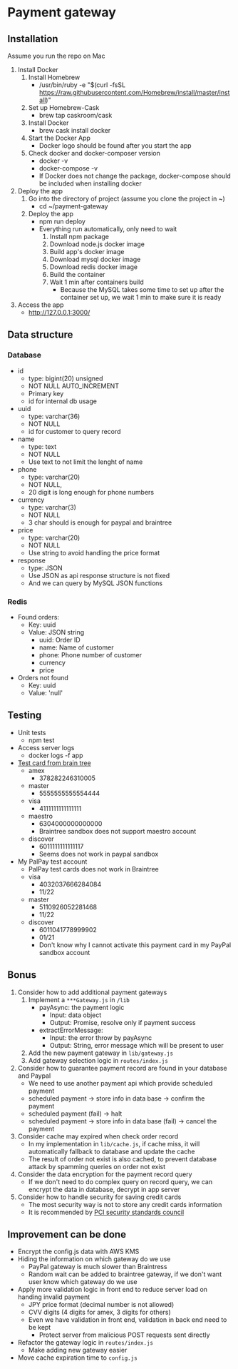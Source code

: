 # Payment gateway

## Installation

Assume you run the repo on Mac
1. Install Docker
    1. Install Homebrew
        - /usr/bin/ruby -e "$(curl -fsSL https://raw.githubusercontent.com/Homebrew/install/master/install)"
    2. Set up Homebrew-Cask
        - brew tap caskroom/cask
    3. Install Docker
        - brew cask install docker
    4. Start the Docker App
        - Docker logo should be found after you start the app
    5. Check docker and docker-composer version
        - docker -v
        - docker-compose -v
        - If Docker does not change the package, docker-compose should be included when installing docker
2. Deploy the app
    1. Go into the directory of project (assume you clone the project in ~)
        - cd ~/payment-gateway
    2. Deploy the app
        - npm run deploy
        - Everything run automatically, only need to wait
            1. Install npm package
            2. Download node.js docker image
            3. Build app's docker image
            4. Download mysql docker image
            5. Download redis docker image
            6. Build the container
            7. Wait 1 min after containers build
                - Because the MySQL takes some time to set up after the container set up, we wait 1 min to make sure it is ready
3. Access the app
    - http://127.0.0.1:3000/

## Data structure

### Database
- id
    - type: bigint(20) unsigned
    - NOT NULL AUTO_INCREMENT
    - Primary key
    - id for internal db usage
- uuid
    - type: varchar(36)
    - NOT NULL
    - id for customer to query record
- name
    - type: text
    - NOT NULL
    - Use text to not limit the lenght of name
- phone
    - type: varchar(20)
    - NOT NULL,
    - 20 digit is long enough for phone numbers
- currency
    - type: varchar(3)
    - NOT NULL
    - 3 char should is enough for paypal and braintree
- price
    - type: varchar(20)
    - NOT NULL
    - Use string to avoid handling the price format
- response
    - type: JSON
    - Use JSON as api response structure is not fixed
    - And we can query by MySQL JSON functions

### Redis

- Found orders:
    - Key: uuid
    - Value: JSON string
        - uuid: Order ID
        - name: Name of customer
        - phone: Phone number of customer
        - currency
        - price
- Orders not found
    - Key: uuid
    - Value: 'null'

## Testing

- Unit tests
    - npm test
- Access server logs
    - docker logs -f app
- [Test card from brain tree](https://developers.braintreepayments.com/reference/general/testing/node)
    - amex
        - 378282246310005
    - master
        - 5555555555554444
    - visa
        - 4111111111111111
    - maestro
        - 6304000000000000
        - Braintree sandbox does not support maestro account
    - discover
        - 6011111111111117
        - Seems does not work in paypal sandbox
- My PalPay test account
    - PalPay test cards does not work in Braintree
    - visa
        - 4032037666284084
        - 11/22
    - master
        - 5110926052281468
        - 11/22
    - discover
        - 6011041778999902
        - 01/21
        - Don't know why I cannot activate this payment card in my PayPal sandbox account

## Bonus

1. Consider how to add additional payment gateways
    1. Implement a `***Gateway.js` in `/lib`
        - payAsync: the payment logic
            - Input: data object
            - Output: Promise, resolve only if payment success
        - extractErrorMessage:
            - Input: the error throw by payAsync
            - Output: String, error message which will be present to user
    2. Add the new payment gateway in `lib/gateway.js`
    3. Add gateway selection logic in `routes/index.js`
2. Consider how to guarantee payment record are found in your database and Paypal
    - We need to use another payment api which provide scheduled payment
    - scheduled payment -> store info in data base -> confirm the payment
    - scheduled payment (fail) -> halt
    - scheduled payment -> store info in data base (fail) -> cancel the payment
3. Consider cache may expired when check order record
    - In my implementation in `lib/cache.js`, if cache miss, it will automatically fallback to database and update the cache
    - The result of order not exist is also cached, to prevent database attack by spamming queries on order not exist
4. Consider the data encryption for the payment record query
    - If we don't need to do complex query on record query, we can encrypt the data in database, decrypt in app server
5. Consider how to handle security for saving credit cards
    - The most security way is not to store any credit cards information
    - It is recommended by [PCI security standards council](https://www.pcisecuritystandards.org/pdfs/pci_fs_data_storage.pdf)

## Improvement can be done

- Encrypt the config.js data with AWS KMS
- Hiding the information on which gateway do we use
    - PayPal gateway is much slower than Braintress
    - Random wait can be added to braintree gateway, if we don't want user know which gateway do we use
- Apply more validation logic in front end to reduce server load on handing invalid payment
    - JPY price format (decimal number is not allowed)
    - CVV digits (4 digits for amex, 3 digits for others)
    - Even we have validation in front end, validation in back end need to be kept
        - Protect server from malicious POST requests sent directly
- Refactor the gateway logic in `routes/index.js`
    - Make adding new gateway easier
- Move cache expiration time to `config.js`
